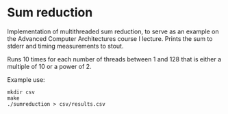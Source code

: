 # Sum reduction

Implementation of multithreaded sum reduction, to serve as an example on the Advanced Computer Architectures course I lecture. Prints the sum to stderr and timing measurements to stout.

Runs 10 times for each number of threads between 1 and 128 that is either a multiple of 10 or a power of 2.

Example use:

```
mkdir csv
make
./sumreduction > csv/results.csv
```